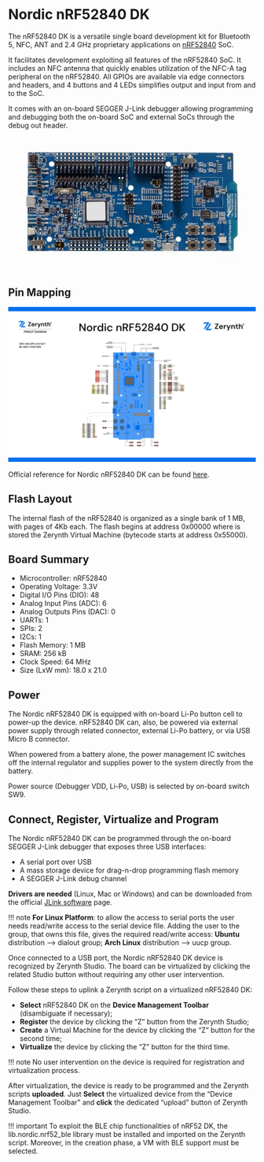 # Nordic nRF52840 DK

The nRF52840 DK is a versatile single board development kit for Bluetooth 5, NFC, ANT and 2.4 GHz proprietary applications on [nRF52840](https://www.nordicsemi.com/Products/Low-power-short-range-wireless/nRF52840) SoC.

It facilitates development exploiting all features of the nRF52840 SoC. It includes an NFC antenna that quickly enables utilization of the NFC-A tag peripheral on the nRF52840. All GPIOs are available via edge connectors and headers, and 4 buttons and 4 LEDs simplifies output and input from and to the SoC.

It comes with an on-board SEGGER J-Link debugger allowing programming and debugging both the on-board SoC and external SoCs through the debug out header.


<p style="text-align:center;"><img src="img/nordic_nrf52840_dk.jpg"></p>

## Pin Mapping

![](img/nordic_nrf52840_dk_pin_comm.jpg)

Official reference for Nordic nRF52840 DK can be found [here](https://www.nordicsemi.com/Software-and-Tools/Development-Kits/nRF52840-DK).

## Flash Layout

The internal flash of the nRF52840 is organized as a single bank of 1 MB, with pages of 4Kb each. The flash begins at address 0x00000 where is stored the Zerynth Virtual Machine (bytecode starts at address 0x55000).

## Board Summary


* Microcontroller: nRF52840
* Operating Voltage: 3.3V
* Digital I/O Pins (DIO): 48
* Analog Input Pins (ADC): 6
* Analog Outputs Pins (DAC): 0
* UARTs: 1
* SPIs: 2
* I2Cs: 1
* Flash Memory: 1 MB
* SRAM: 256 kB
* Clock Speed: 64 MHz
* Size (LxW mm): 18.0 x 21.0

## Power

The Nordic nRF52840 DK is equipped with on-board Li-Po button cell to power-up the device. nRF52840 DK can, also, be powered via external power supply through related connector, external Li-Po battery, or via USB Micro B connector.

When powered from a battery alone, the power management IC switches off the internal regulator and supplies power to the system directly from the battery.

Power source (Debugger VDD, Li-Po, USB) is selected by on-board switch SW9.

## Connect, Register, Virtualize and Program

The Nordic nRF52840 DK can be programmed through the on-board SEGGER J-Link debugger that exposes three USB interfaces:


* A serial port over USB
* A mass storage device for drag-n-drop programming flash memory
* A SEGGER J-Link debug channel

**Drivers are needed** (Linux, Mac or Windows) and can be downloaded from the official
[JLink software](https://www.segger.com/downloads/jlink/#J-LinkSoftwareAndDocumentationPack)
page.

!!! note
	**For Linux Platform**: to allow the access to serial ports the user needs read/write access to the serial device file. Adding the user to the group, that owns this file, gives the required read/write access: **Ubuntu** distribution –> dialout group; **Arch Linux** distribution –> uucp group.

Once connected to a USB port, the Nordic nRF52840 DK device is recognized by Zerynth Studio. The board can be virtualized by clicking the related Studio button without requiring any other user intervention.

Follow these steps to uplink a Zerynth script on a virtualized nRF52840 DK:

* **Select** nRF52840 DK on the **Device Management Toolbar** (disambiguate if necessary);
* **Register** the device by clicking the “Z” button from the Zerynth Studio;
* **Create** a Virtual Machine for the device by clicking the “Z” button for the second time;
* **Virtualize** the device by clicking the “Z” button for the third time.

!!! note
	No user intervention on the device is required for registration and virtualization process.

After virtualization, the device is ready to be programmed and the  Zerynth scripts **uploaded**. Just **Select** the virtualized device from the “Device Management Toolbar” and **click** the dedicated “upload” button of Zerynth Studio.

!!! important
    To exploit the BLE chip functionalities of nRF52 DK, the lib.nordic.nrf52_ble library must be installed and imported on the Zerynth script. Moreover, in the creation phase, a VM with BLE support must be selected.
<!--stackedit_data:
eyJoaXN0b3J5IjpbLTY5MjQyOTUwMV19
-->
